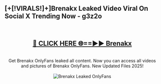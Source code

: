 <h2>[+[!VIRALS!]+]Brenakx Leaked Video Viral On Social X Trending Now - g3z2o</h2>
<br>
<div align="center">
<h2><a href="https://libra.edu.pl?Brenakx" rel="nofollow">🔴 CLICK HERE 🌐==►► Brenakx</a></h2>
<br>
Get Brenakx OnlyFans leaked all content. Now you can access all videos and pictures of Brenakx OnlyFans. New Updated Files 2025!
<br>
<br>
<a href="https://libra.edu.pl?Brenakx" rel="nofollow" data-target="animated-image.originalLink"><img src="https://i.ibb.co.com/WyWwxjT/player-gif2.gif" alt="Brenakx Leaked OnlyFans" style="max-width: 100%; display: inline-block;" data-target="animated-image.originalImage"></a>
</div>
<br>
